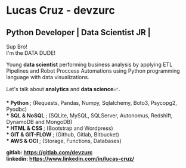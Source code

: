 # Lucas Cruz - devzurc
## Python Developer | Data Scientist JR |
<p>
  Sup Bro!<br>
  I'm the DATA DUDE!
</p>

<p>
  Young <b>data scientist</b> performing business analysis by applying ETL Pipelines and Robot Proccess Automations using Python programming language with data visualizations.
</p>

<p>
  Let's talk about <b>analytics</b> and <b>data science</b>📈.
</p>

<p>
  <b>* Python </b>; (Requests, Pandas, Numpy, Sqlalchemy, Boto3, Psycopg2, Pyodbc)<br>
  <b>* SQL  & NoSQL </b>; (SQLite, MySQL, SQLServer, Autonomus, Redshift, DynamoDB and MongoDB)<br>
  <b>* HTML & CSS </b>; (Bootstrap and Wordpress)<br>
  <b>* GIT  & GIT-FLOW </b>; (Github, Gitlab, Bitbucket)<br>
  <b>* AWS  & OCI </b>; (Storage, Functions, Databases)<br>
</p>
  
<b>gitlab: https://gitlab.com/devzurc</b><br>
<b>linkedin: https://www.linkedin.com/in/lucas-cruz/</b>

  
